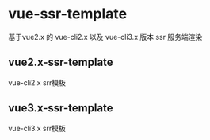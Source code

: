# vue-ssr-template
基于vue2.x 的 vue-cli2.x 以及 vue-cli3.x 版本 ssr 服务端渲染

## vue2.x-ssr-template
vue-cli2.x srr模板
## vue3.x-ssr-template
vue-cli3.x srr模板
